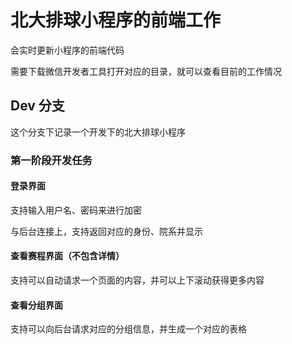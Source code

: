 # 北大排球小程序的前端工作



会实时更新小程序的前端代码

需要下载微信开发者工具打开对应的目录，就可以查看目前的工作情况



## Dev 分支

这个分支下记录一个开发下的北大排球小程序



### 第一阶段开发任务

#### 登录界面

支持输入用户名、密码来进行加密

与后台连接上，支持返回对应的身份、院系并显示



#### 查看赛程界面（不包含详情）

支持可以自动请求一个页面的内容，并可以上下滚动获得更多内容



#### 查看分组界面

支持可以向后台请求对应的分组信息，并生成一个对应的表格

